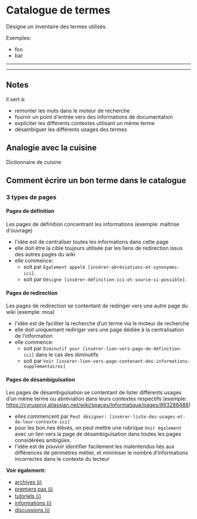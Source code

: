 # Catalogue de termes
Désigne un inventaire des termes utilisés.

Exemples:
* foo
* bar

***
***

## Notes
Il sert à:
* remonter les mots dans le moteur de recherche
* fournir un point d'entrée vers des informations de documentation
* expliciter les différents contextes utilisant un même terme
* désambiguer les différents usages des termes

## Analogie avec la cuisine
Dictionnaire de cuisine

## Comment écrire un bon terme dans le catalogue
### 3 types de pages
#### Pages de définition
Les pages de définition concentrant les informations (exemple: maîtrise d'ouvrage)
* l'idée est de centraliser toutes les informations dans cette page
* elle doit être la cible toujours utilisée par les liens de redirection issus des autres pages du wiki
* elle commence:
  * soit par `Egalement appelé [insérer-abréviations-et-synonymes-ici]`.
  * soit par `Désigne [insérer-définition-ici-et-source-si-possible]`.

#### Pages de redirection
Les pages de redirection se contentant de rediriger vers une autre page du wiki (exemple: moa)

* l'idée est de faciliter la recherche d’un terme via le moteur de recherche
* elle doit uniquement rediriger vers une page dédiée à la centralisation de l’information
* elle commence:
  * soit par `Diminutif pour [insérer-lien-vers-page-de-définition-ici]` dans le cas des diminutifs
  * soit par `Voir [insérer-lien-vers-page-contenant-des-informations-supplémentaires]`

#### Pages de désambiguïsation
Les pages de désambiguïsation se contentant de lister différents usages d’un même terme ou abréviation dans leurs contextes respectifs (exemple: https://cyrusproj.atlassian.net/wiki/spaces/Informatique/pages/893288488)
* elles commencent par `Peut désigner: [insérer-liste-des-usages-et-de-leur-contexte-ici]`
* pour les bon.nes élèves, on peut mettre une rubrique `Voir également` avec un lien vers la page de désambiguïsation dans toutes les pages considérées ambigües.
* l'idée est de pouvoir identifier facilement les malentendus liés aux différences de périmètres métier, et minimiser le nombre d’informations incorrectes dans le contexte du lecteur

**Voir également:**
* [archives (ℹ️)][doctype_archives]
* [premiers pas (ℹ️)][doctype_premiers_pas]
* [tutoriels (ℹ️)][doctype_tutoriels]
* [informations (ℹ️)][doctype_informations]
* [discussions (ℹ️)][doctype_discussions]

[doctype_archives]: ./archives.md
[doctype_premiers_pas]: ./premiers_pas.md
[doctype_tutoriels]: ./tutoriels.md
[doctype_informations]: ./informations.md
[doctype_discussions]: ./discussions.md

